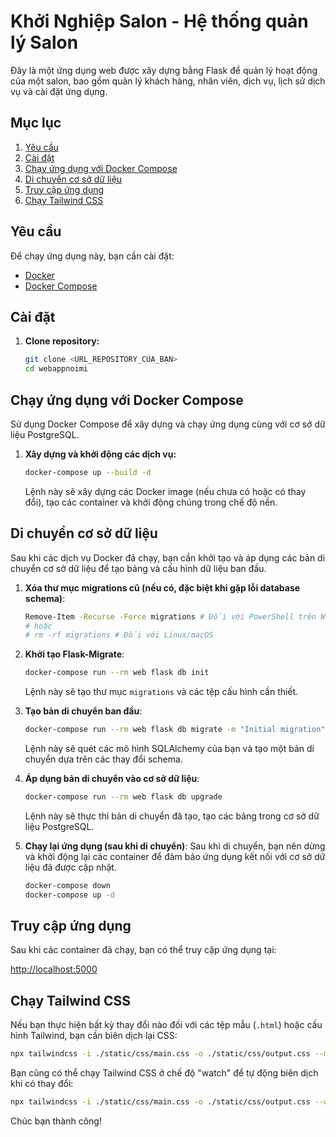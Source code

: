 # Khởi Nghiệp Salon - Hệ thống quản lý Salon

Đây là một ứng dụng web được xây dựng bằng Flask để quản lý hoạt động của một salon, bao gồm quản lý khách hàng, nhân viên, dịch vụ, lịch sử dịch vụ và cài đặt ứng dụng.

## Mục lục

1.  [Yêu cầu](#yêu-cầu)
2.  [Cài đặt](#cài-đặt)
3.  [Chạy ứng dụng với Docker Compose](#chạy-ứng-dụng-với-docker-compose)
4.  [Di chuyển cơ sở dữ liệu](#di-chuyển-cơ-sở-dữ-liệu)
5.  [Truy cập ứng dụng](#truy-cập-ứng-dụng)
6.  [Chạy Tailwind CSS](#chạy-tailwind-css)

## Yêu cầu

Để chạy ứng dụng này, bạn cần cài đặt:

*   [Docker](https://www.docker.com/get-started/)
*   [Docker Compose](https://docs.docker.com/compose/install/)

## Cài đặt

1.  **Clone repository:**
    ```bash
    git clone <URL_REPOSITORY_CỦA_BẠN>
    cd webappnoimi
    ```

## Chạy ứng dụng với Docker Compose

Sử dụng Docker Compose để xây dựng và chạy ứng dụng cùng với cơ sở dữ liệu PostgreSQL.

1.  **Xây dựng và khởi động các dịch vụ:**
    ```bash
    docker-compose up --build -d
    ```
    Lệnh này sẽ xây dựng các Docker image (nếu chưa có hoặc có thay đổi), tạo các container và khởi động chúng trong chế độ nền.

## Di chuyển cơ sở dữ liệu

Sau khi các dịch vụ Docker đã chạy, bạn cần khởi tạo và áp dụng các bản di chuyển cơ sở dữ liệu để tạo bảng và cấu hình dữ liệu ban đầu.

1.  **Xóa thư mục migrations cũ (nếu có, đặc biệt khi gặp lỗi database schema)**:
    ```bash
    Remove-Item -Recurse -Force migrations # Đối với PowerShell trên Windows
    # hoặc
    # rm -rf migrations # Đối với Linux/macOS
    ```

2.  **Khởi tạo Flask-Migrate**:
    ```bash
    docker-compose run --rm web flask db init
    ```
    Lệnh này sẽ tạo thư mục `migrations` và các tệp cấu hình cần thiết.

3.  **Tạo bản di chuyển ban đầu**:
    ```bash
    docker-compose run --rm web flask db migrate -m "Initial migration"
    ```
    Lệnh này sẽ quét các mô hình SQLAlchemy của bạn và tạo một bản di chuyển dựa trên các thay đổi schema.

4.  **Áp dụng bản di chuyển vào cơ sở dữ liệu**:
    ```bash
    docker-compose run --rm web flask db upgrade
    ```
    Lệnh này sẽ thực thi bản di chuyển đã tạo, tạo các bảng trong cơ sở dữ liệu PostgreSQL.

5.  **Chạy lại ứng dụng (sau khi di chuyển)**:
    Sau khi di chuyển, bạn nên dừng và khởi động lại các container để đảm bảo ứng dụng kết nối với cơ sở dữ liệu đã được cập nhật.
    ```bash
    docker-compose down
    docker-compose up -d
    ```

## Truy cập ứng dụng

Sau khi các container đã chạy, bạn có thể truy cập ứng dụng tại:

[http://localhost:5000](http://localhost:5000)

## Chạy Tailwind CSS

Nếu bạn thực hiện bất kỳ thay đổi nào đối với các tệp mẫu (`.html`) hoặc cấu hình Tailwind, bạn cần biên dịch lại CSS:

```bash
npx tailwindcss -i ./static/css/main.css -o ./static/css/output.css --minify
```

Bạn cũng có thể chạy Tailwind CSS ở chế độ "watch" để tự động biên dịch khi có thay đổi:

```bash
npx tailwindcss -i ./static/css/main.css -o ./static/css/output.css --watch
```

Chúc bạn thành công! 